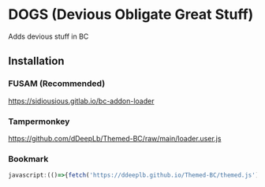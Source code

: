 # DOGS (Devious Obligate Great Stuff)
Adds devious stuff in BC
## Installation
### FUSAM (Recommended)
https://sidiousious.gitlab.io/bc-addon-loader
### Tampermonkey
https://github.com/dDeepLb/Themed-BC/raw/main/loader.user.js
### Bookmark
``` javascript
javascript:(()=>{fetch('https://ddeeplb.github.io/Themed-BC/themed.js').then(r=>r.text()).then(r=>eval(r));})();
```